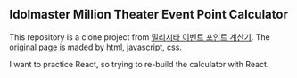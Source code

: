 ## Idolmaster Million Theater Event Point Calculator

This repository is a clone project from [밀리시타 이벤트 포인트 계산기](https://milli-calc.tistory.com).
The original page is maded by html, javascript, css.

I want to practice React, so trying to re-build the calculator with React.
